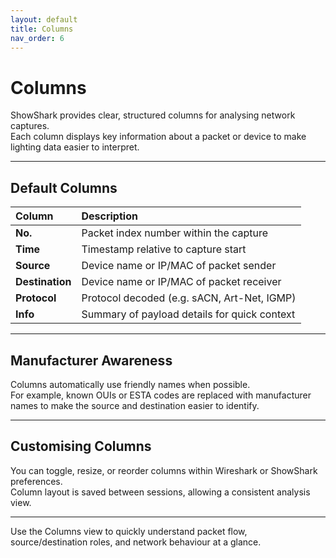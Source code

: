 ```yaml
---
layout: default
title: Columns
nav_order: 6
---
```


# Columns

ShowShark provides clear, structured columns for analysing network captures.  
Each column displays key information about a packet or device to make lighting data easier to interpret.

----

## Default Columns

| Column | Description |
|:--|:--|
| **No.** | Packet index number within the capture |
| **Time** | Timestamp relative to capture start |
| **Source** | Device name or IP/MAC of packet sender |
| **Destination** | Device name or IP/MAC of packet receiver |
| **Protocol** | Protocol decoded (e.g. sACN, Art-Net, IGMP) |
| **Info** | Summary of payload details for quick context |

----

## Manufacturer Awareness

Columns automatically use friendly names when possible.  
For example, known OUIs or ESTA codes are replaced with manufacturer names to make the source and destination easier to identify.

----

## Customising Columns

You can toggle, resize, or reorder columns within Wireshark or ShowShark preferences.  
Column layout is saved between sessions, allowing a consistent analysis view.

----

Use the Columns view to quickly understand packet flow, source/destination roles, and network behaviour at a glance.
